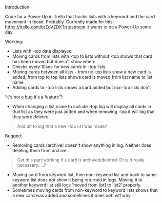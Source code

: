 Introduction

Code for a Power-Up in Trello that tracks lists with a keyword and the card movement in those. Probably.
Currently made for this: https://trello.com/b/ZoVZDKTr/testroom It wants to be a Power-Up some day.

Working:
* Lists with -top data displayed
* Moving cards from lists with -top to lists without -top shows that card has been moved but doesn't show where
* Checks every 10sec for new cards in -top lists
* Moving cards between all lists - from no-top lists show a new card is added, from top to top lists shows card is moved from list name to list name
* Adding cards to -top lists shows a card added but non-top lists don't

'it's not a bug it's a feature'?:
* When changing a list name to include -top log will display all cards in that list as they were just added and when removing -top it will log that they were deleted
> Add bit to log that a new -top list was made?

Bugged:
* Removing cards (archive) doesn't show anything in log. Neither does deleting them from archive.
> Get this part working if a card is archived/deleted. Or is it really necessary.....?
* Moving card from keyword list, then non-keyword list and back to same keyword list does not show it being returned in logs. Moving it to another keyword list still logs 'moved from list1 to list2' properly.
* Sometimes moving cards from non-keyword to keyword lists shows that a new card was added and sometimes it does not. wtf why